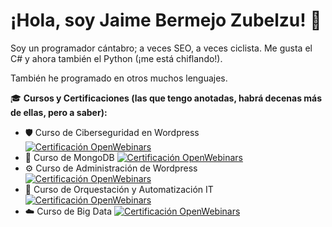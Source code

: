 # ¡Hola, soy Jaime Bermejo Zubelzu! 👋

Soy un programador cántabro; a veces SEO, a veces ciclista. Me gusta el C# y ahora también el Python (¡me está chiflando!).

También he programado en otros muchos lenguajes. 

🎓 **Cursos y Certificaciones (las que tengo anotadas, habrá decenas más de ellas, pero a saber):**
- 🛡️ Curso de Ciberseguridad en Wordpress [![Certificación OpenWebinars](https://img.shields.io/badge/Certificado-OpenWebinars-blue)](https://openwebinars.net/cert/3O3Jj)
- 🍃 Curso de MongoDB [![Certificación OpenWebinars](https://img.shields.io/badge/Certificado-OpenWebinars-blue)](https://openwebinars.net/cert/kOQBG)
- ⚙️ Curso de Administración de Wordpress [![Certificación OpenWebinars](https://img.shields.io/badge/Certificado-OpenWebinars-blue)](https://openwebinars.net/cert/LNmdL)
- 🤖 Curso de Orquestación y Automatización IT [![Certificación OpenWebinars](https://img.shields.io/badge/Certificado-OpenWebinars-blue)](https://openwebinars.net/cert/5DOPK)
- ☁️ Curso de Big Data [![Certificación OpenWebinars](https://img.shields.io/badge/Certificado-OpenWebinars-blue)](https://openwebinars.net/cert/ZYl49)
